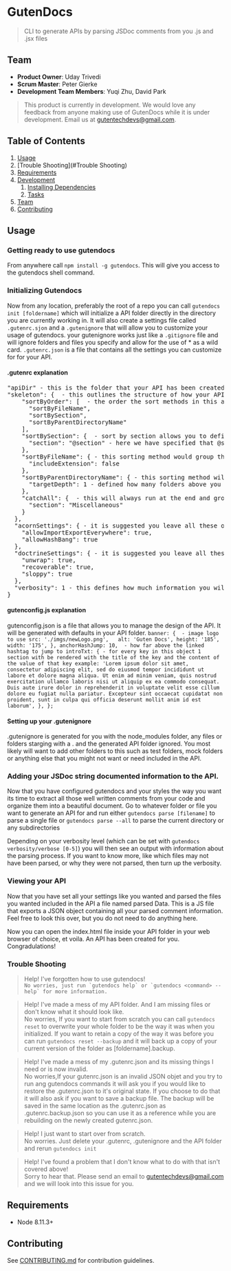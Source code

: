 # GutenDocs

> CLI to generate APIs by parsing JSDoc comments from you .js and .jsx files

## Team

- **Product Owner**: Uday Trivedi
- **Scrum Master**: Peter Gierke
- **Development Team Members**: Yuqi Zhu, David Park

> This product is currently in development.  We would love any feedback from anyone making use of GutenDocs while it is under development.  Email us at gutentechdevs@gmail.com.

## Table of Contents

1. [Usage](#Usage)
1. [Trouble Shooting](#Trouble Shooting)
1. [Requirements](#requirements)
1. [Development](#development)
   1. [Installing Dependencies](#installing-dependencies)
   1. [Tasks](#tasks)
1. [Team](#team)
1. [Contributing](#contributing)

## Usage

### Getting ready to use gutendocs

From anywhere call `npm install -g gutendocs`.  This will give you access to the gutendocs shell command.

### Initializing Gutendocs

Now from any location, preferably the root of a repo you can call `gutendocs init [foldername]` which will initialize a API folder directly in the directory you are currently working in.  It will also create a settings file called `.gutenrc.sjon` and a `.gutenignore` that will allow you to customize your usage of gutendocs.  your gutenignore works just like a `.gitignore` file and will ignore folders and files you specify and allow for the use of * as a wild card.  `.gutenrc.json` is a file that contains all the settings you can customize for for your API.

#### .gutenrc explanation
<pre width=100>
"apiDir" - this is the folder that your API has been created in.  This is GutenAPI by default, or whatever you specified with gutendocs init [foldername]
"skeleton": {  - this outlines the structure of how your API will be organize
    "sortByOrder": [  - the order the sort methods in this array will define in what order things are categorized
      "sortByFileName",
      "sortBySection",
      "sortByParentDirectoryName"
    ],
    "sortBySection": {  - sort by section allows you to define what tag you want to use as a grouping tool
      "section": "@section" - here we have specified that @section is the grouping tag.  So anything with @section group1 would be organized into group1 on the API.  @section group2 would create another section
    },
    "sortByFileName": { - this sorting method would group things by the file they are written in
      "includeExtension": false  
    },
    "sortByParentDirectoryName": { - this sorting method will group things based on the folder the file is in
      "targetDepth": 1 - defined how many folders above you wish to go.
    },
    "catchAll": {  - this will always run at the end and group anything not caught in another sorter into the group defined by the "section" key value
      "section": "Miscellaneous"
    }
  },
  "acornSettings": { - it is suggested you leave all these on, if false then the parser will crash on corresponding issues
    "allowImportExportEverywhere": true,
    "allowHashBang": true
  },
  "doctrineSettings": { - it is suggested you leave all these on, if false then the parser will crash on corresponding issues
    "unwrap": true,
    "recoverable": true,
    "sloppy": true
  },
  "verbosity": 1 - this defines how much information you will see from errors.  The higher the number the more information
}
</pre>

#### gutenconfig.js explanation

gutenconfig.json is a file that allows you to manage the design of the API.  It will be generated with defaults in your API folder.
``
  banner: {  - image logo to use
    src: './imgs/newLogo.png',  
    alt: 'Guten Docs',
    height: '185',
    width: '175',
  },
  anchorHashJump: 10,  - how far above the linked hashtag to jump to
  introTxt: { - for every key in this object 1 section with be rendered with the title of the key and the content of the value of that key
    example: 'Lorem ipsum dolor sit amet, consectetur adipiscing elit, sed do eiusmod tempor incididunt ut labore et dolore magna aliqua. Ut enim ad minim veniam, quis nostrud exercitation ullamco laboris nisi ut aliquip ex ea commodo consequat. Duis aute irure dolor in reprehenderit in voluptate velit esse cillum dolore eu fugiat nulla pariatur. Excepteur sint occaecat cupidatat non proident, sunt in culpa qui officia deserunt mollit anim id est laborum',
  },
};
``

#### Setting up your .gutenignore

.gutenignore is generated for you with the node_modules folder, any files or folders starging with a . and the generated API folder ignored.  You most likely will want to add other folders to this such as test folders, mock folders or anything else that you might not want or need included in the API.

### Adding your JSDoc string documented information to the API.

Now that you have configured gutendocs and your styles the way you want its time to extract all those well written comments from your code and organize them into a beautiful document. Go to whatever folder or file you want to generate an API for and run either `gutendocs parse [filename]` to parse a single file or `gutendocs parse --all` to parse the current directory or any subdirectories

Depending on your verbosity level (which can be set with `gutendocs verbosity/verbose [0-5]`) you will then see an output with information about the parsing process.  If you want to know more, like which files may not have been parsed, or why they were not parsed, then turn up the verbosity.

### Viewing your API

Now that you have set all your settings like you wanted and parsed the files you wanted included in the API a file named parsed Data.  This is a JS file that exports a JSON object containing all your parsed comment information.  Feel free to look this over, but you do not need to do anything here.

Now you can open the index.html file inside your API folder in your web browser of choice, et voila.  An API has been created for you.  Congradulations!

### Trouble Shooting

> Help! I've forgotten how to use gutendocs! <br />
```No worries, just run `gutendocs help` or `gutendocs <command> --help` for more information.```

> Help! I've made a mess of my API folder. And I am missing files or don't know what it should look like. <br />
No worries,  If you want to start from scratch you can call `gutendocs reset` to overwrite your whole folder to be the way it was when you initialized.  If you want to retain a copy of the way it was before you can run `gutendocs reset --backup` and it will back up a copy of your current version of the folder as [foldername].backup.

> Help! I've made a mess of my .gutenrc.json and its missing things I need or is now invalid. <br />
No worries,If your gutenrc.json is an invalid JSON objet and you try to run ang gutendocs commands it will ask you if you would like to restore the .gutenrc.json to it's original state.  If you choose to do that it will also ask if you want to save a backup file.  The backup will be saved in the same location as the .gutenrc.json as .gutenrc.backup.json so you can use it as a reference while you are rebuilding on the newly created gutenrc.json.

> Help! I just want to start over from scratch. <br />
No worries.  Just delete your .gutenrc, .gutenignore and the API folder and rerun `gutendocs init`

> Help! I've found a problem that I don't know what to do with that isn't covered above! <br />
Sorry to hear that.  Please send an email to gutentechdevs@gmail.com and we will look into this issue for you.

## Requirements

- Node 8.11.3+

## Contributing

See [CONTRIBUTING.md](_CONTRIBUTING.md) for contribution guidelines.
